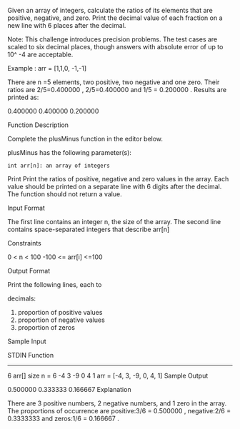 Given an array of integers, calculate the ratios of its elements that are positive, negative, and zero. Print the decimal value of each fraction on a new line with 6 places after the decimal.

Note: This challenge introduces precision problems. The test cases are scaled to six decimal places, though answers with absolute error of up to 10^ -4 are acceptable.

Example :
arr = [1,1,0, -1,-1]

There are n =5 elements, two positive, two negative and one zero. Their ratios are 2/5=0.400000 , 2/5=0.400000  and 1/5 = 0.200000 . Results are printed as: 

0.400000
0.400000
0.200000

Function Description

Complete the plusMinus function in the editor below.

plusMinus has the following parameter(s):

    int arr[n]: an array of integers

Print
Print the ratios of positive, negative and zero values in the array. Each value should be printed on a separate line with 6 digits after the decimal. The function should not return a value.

Input Format

The first line contains an integer n, the size of the array.
The second line contains space-separated integers that describe arr[n]

Constraints

0 < n < 100
-100 <= arr[i] <=100

Output Format

Print the following
lines, each to

decimals:

1. proportion of positive values
2. proportion of negative values
3. proportion of zeros

Sample Input

STDIN           Function
-----           --------
6               arr[] size n = 6
-4 3 -9 0 4 1   arr = [-4, 3, -9, 0, 4, 1]
Sample Output

0.500000
0.333333
0.166667
Explanation

There are 3 positive numbers, 2 negative numbers, and 1 zero in the array.
The proportions of occurrence are positive:3/6 = 0.500000 , negative:2/6 = 0.3333333  and zeros:1/6 = 0.166667 .